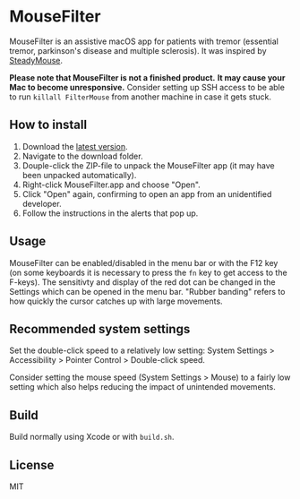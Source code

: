 # MouseFilter

MouseFilter is an assistive macOS app for patients with tremor
(essential tremor, parkinson's disease and multiple sclerosis). It was
inspired by [SteadyMouse](https://steadymouse.com).

**Please note that MouseFilter is not a finished product.**
**It may cause your Mac to become unresponsive.**
Consider setting up SSH access to be able to run `killall FilterMouse`
from another machine in case it gets stuck.

## How to install

1. Download the
[latest version](https://github.com/rdinse/MouseFilter/releases/latest/download/MouseFilter.zip).
1. Navigate to the download folder.
1. Douple-click the ZIP-file to unpack the MouseFilter app (it may have been
   unpacked automatically).
1. Right-click MouseFilter.app and choose "Open".
1. Click "Open" again, confirming to open an app from an unidentified developer.
1. Follow the instructions in the alerts that pop up.

## Usage

MouseFilter can be enabled/disabled in the menu bar or with the F12 key (on some
keyboards it is necessary to press the `fn` key to get access to the F-keys).
The sensitivty and display of the red dot can be changed in the Settings which
can be opened in the menu bar. "Rubber banding" refers to how quickly the cursor
catches up with large movements.

## Recommended system settings

Set the double-click speed to a relatively low setting: System Settings >
Accessibility > Pointer Control > Double-click speed.

Consider setting the mouse speed (System Settings > Mouse) to a fairly low
setting which also helps reducing the impact of unintended movements.

## Build

Build normally using Xcode or with `build.sh`.

## License

MIT